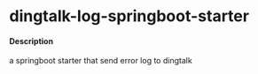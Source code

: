 # dingtalk-log-springboot-starter

#### Description
a springboot starter that send error log to dingtalk